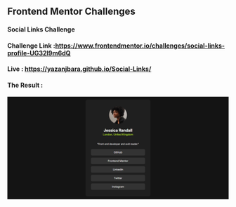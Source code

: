 ## Frontend Mentor Challenges

#### Social Links Challenge 

#### Challenge Link :https://www.frontendmentor.io/challenges/social-links-profile-UG32l9m6dQ

#### Live : https://yazanjbara.github.io/Social-Links/

#### The Result :

![alt text](result2.png)
